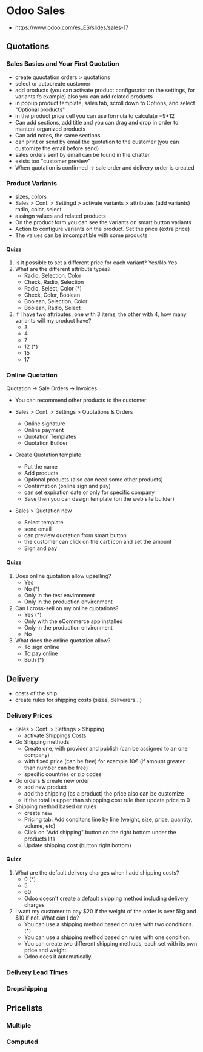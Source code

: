 # Odoo Sales

- https://www.odoo.com/es_ES/slides/sales-17

## Quotations

### Sales Basics and Your First Quotation
- create quuotation orders > quotations
- select or autocreate customer
- add products (you can activate product configurator on the settings, for variants fo example) also you can add related products
- in popup product template, sales tab, scroll down to Options, and select "Optional products"
- in the product price cell you can use formula to calculate =9*12
- Can add sections, add title and you can drag and drop in order to manteni organized products
- Can add notes, the same sections
- can print or send by email the quotation to the customer (you can customize the email before send)
- sales orders sent by email can be found in the chatter
- exists too "customer preview"
- When quotation is confirmed -> sale order and delivery order is created

### Product Variants
- sizes, colors
- Sales > Conf. > Settingd > activate variants > attributes (add variants) radio, color, select
- assingn values and related products
- On the product form you can see the variants on smart button variants
- Action to configure variants on the product. Set the price (extra price)
- The values can be imcompatible with some products

#### Quizz
1. Is it possible to set a different price for each variant? Yes/No Yes
2. What are the different attribute types?
    - Radio, Selection, Color
    - Check, Radio, Selection
    - Radio, Select, Color (*)
    - Check, Color, Boolean
    - Boolean, Selection, Color
    - Boolean, Radio, Select
3. If I have two attributes, one with 3 items, the other with 4, how many variants will my product have?
    - 3
    - 4
    - 7
    - 12 (*)
    - 15
    - 17

### Online Quotation
Quotation -> Sale Orders -> Invoices
- You can recommend other products to the customer

- Sales > Conf. > Settings > Quotations & Orders
    - Online signature
    - Online payment
    - Quotation Templates
    - Quotation Builder

- Create Quotation template
    - Put the name
    - Add products
    - Optional products (also can need some other products)
    - Confirmation (online sign and pay)
    - can set expiration date or only for specific company
    - Save then you can design template (on the web site builder)

- Sales > Quotation new
    - Select template
    - send email
    - can preview quotation from smart button
    - the customer can click on the cart icon and set the amount
    - Sign and pay
#### Quizz
1. Does online quotation allow upselling?
    - Yes
    - No (*)
    - Only in the test environment
    - Only in the production environment
2. Can I cross-sell on my online quotations?
    - Yes (*)
    - Only with the eCommerce app installed
    - Only in the production environment
    - No
3. What does the online quotation allow?
    - To sign online
    - To pay online
    - Both (*)


## Delivery
- costs of the ship
- create rules for shipping costs (sizes, deliverers...)

### Delivery Prices
- Sales > Conf. > Settings > Shipping
    - activate Shippings Costs
- Go Shipping methods
    - Create one, with provider and publish (can be assigned to an one company)
    - with fixed price (can be free) for example 10€ (if amount greater than number can be free)
    - specific countries or zip codes
- Go orders & create new order
    - add new product
    - add the shipping (as a product) the price also can be customize
    - if the total is upper than shippping cost rule then update price to 0
- Shipping method based on rules
    - create new
    - Pricing tab. Add conditons line by line (weight, size, price, quantity, volume, etc)
    - Click on "Add shipping" button on the right bottom under the products lits
    - Update shipping cost (button right bottom)

#### Quizz
1. What are the default delivery charges when I add shipping costs?
    - 0 (*)
    - 5
    - 60
    - Odoo doesn't create a default shipping method including delivery charges
2. I want my customer to pay $20 if the weight of the order is over 5kg and $10 if not. What can I do?
    - You can use a shipping method based on rules with two conditions. (*)
    - You can use a shipping method based on rules with one condition.
    - You can create two different shipping methods, each set with its own price and weight.
    - Odoo does it automatically.

### Delivery Lead Times

### Dropshipping


## Pricelists

### Multiple

### Computed